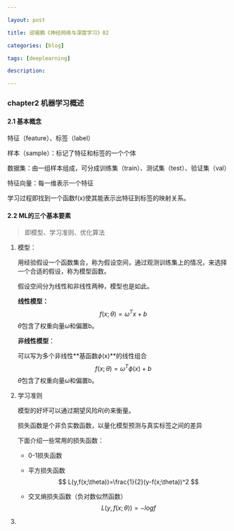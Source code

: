 ```yaml
---

layout: post

title: 邱锡鹏《神经网络与深度学习》02

categories: [blog]

tags: [deeplearning]

description: 

---
```




### chapter2 机器学习概述

#### 2.1 基本概念

特征（feature）、标签（label）

样本（sample）：标记了特征和标签的一个个体

数据集：由一组样本组成，可分成训练集（train）、测试集（test）、验证集（val）

特征向量：每一维表示一个特征

学习过程即找到一个函数f(x)使其能表示出特征到标签的映射关系。



#### 2.2 ML的三个基本要素

> 即模型、学习准则、优化算法

1. 模型：

   用经验假设一个函数集合，称为假设空间，通过观测训练集上的情况，来选择一个合适的假设，称为模型函数。

   假设空间分为线性和非线性两种，模型也是如此。

   **线性模型：**
   $$
   f(x;\theta)=\omega^Tx+b
   $$
   $\theta$包含了权重向量$\omega$和偏置b。

   **非线性模型**：

   可以写为多个非线性**基函数$\phi$(x)**的线性组合
   $$
   f(x;\theta)=\omega^T\phi(x)+b
   $$
   $\theta$包含了权重向量$\omega$和偏置b。

2. 学习准则

   模型的好坏可以通过期望风险$R(\theta)$来衡量。

   损失函数是个非负实数函数，以量化模型预测与真实标签之间的差异

   下面介绍一些常用的损失函数：

   - 0-1损失函数

   - 平方损失函数
     $$
     L(y,f(x;\theta))=\frac{1}{2}(y-f(x;\theta))^2
     $$

   - 交叉熵损失函数（负对数似然函数）
     $$
     L(y,f(x;\theta))=-logf
     $$
     

3. 

